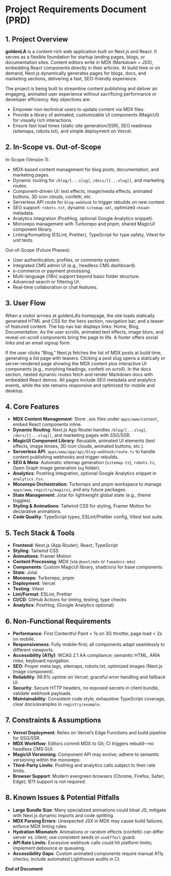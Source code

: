 # Project Requirements Document (PRD)

## 1. Project Overview
**goldenLA** is a content-rich web application built on Next.js and React. It serves as a flexible foundation for startup landing pages, blogs, or documentation sites. Content editors write in MDX (Markdown + JSX), embedding React components directly in their articles. At build time or on demand, Next.js dynamically generates pages for blogs, docs, and marketing sections, delivering a fast, SEO-friendly experience.

The project is being built to streamline content publishing and deliver an engaging, animated user experience without sacrificing performance or developer efficiency. Key objectives are:

- Empower non-technical users to update content via MDX files.
- Provide a library of animated, customizable UI components (MagicUI) for visually rich interactions.
- Ensure fast load times (static site generation/SSR), SEO readiness (sitemaps, robots.txt), and simple deployment on Vercel.

## 2. In-Scope vs. Out-of-Scope

In-Scope (Version 1):
- MDX‐based content management for blog posts, documentation, and marketing pages.
- Dynamic routing for `/blog/[...slug]`, `/docs/[[...slug]]`, and marketing routes.
- Component-driven UI: text effects, image/media effects, animated buttons, 3D icon clouds, confetti, etc.
- Serverless API route for `blog-webhook` to trigger rebuilds on new content.
- SEO support: `robots.txt`, dynamic `sitemap.xml`, optimized `<head>` metadata.
- Analytics integration (PostHog, optional Google Analytics snippet).
- Monorepo management with Turborepo and pnpm, shared MagicUI component library.
- Linting/formatting (ESLint, Prettier), TypeScript for type safety, Vitest for unit tests.

Out-of-Scope (Future Phases):
- User authentication, profiles, or comments system.
- Integrated CMS admin UI (e.g., headless CMS dashboard).
- e-commerce or payment processing.
- Multi-language (i18n) support beyond basic folder structure.
- Advanced search or filtering UI.
- Real-time collaboration or chat features.

## 3. User Flow
When a visitor arrives at goldenLA’s homepage, the site loads statically generated HTML and CSS for the hero section, navigation bar, and a teaser of featured content. The top nav bar displays links: Home, Blog, Documentation. As the user scrolls, animated text effects, image blurs, and reveal-on-scroll components bring the page to life. A footer offers social links and an email signup form.

If the user clicks “Blog,” Next.js fetches the list of MDX posts at build time, generating a list page with teasers. Clicking a post slug opens a statically or server-rendered page showing the MDX content plus interactive UI components (e.g., morphing headings, confetti on scroll). In the docs section, nested dynamic routes fetch and render Markdown docs with embedded React demos. All pages include SEO metadata and analytics events, while the site remains responsive and optimized for mobile and desktop.

## 4. Core Features
- **MDX Content Management**: Store `.mdx` files under `apps/www/content`, embed React components inline.
- **Dynamic Routing**: Next.js App Router handles `/blog/[...slug]`, `/docs/[[...slug]]`, and marketing pages with SSG/SSR.
- **MagicUI Component Library**: Reusable, animated UI elements (text effects, image lenses, 3D icon clouds, animated buttons, etc.).
- **Serverless API**: `apps/www/app/api/blog-webhook/route.ts` to handle content publishing webhooks and trigger rebuilds.
- **SEO & Meta**: Automatic sitemap generation (`sitemap.ts`), `robots.ts`, Open Graph image generation (`og` folder).
- **Analytics**: PostHog integration, optional Google Analytics snippet in `analytics.tsx`.
- **Monorepo Orchestration**: Turborepo and pnpm workspace to manage `apps/www`, `registry/magicui`, and any future packages.
- **State Management**: Jotai for lightweight global state (e.g., theme toggles).
- **Styling & Animations**: Tailwind CSS for styling, Framer Motion for declarative animations.
- **Code Quality**: TypeScript types, ESLint/Prettier config, Vitest test suite.

## 5. Tech Stack & Tools
- **Frontend**: Next.js (App Router), React, TypeScript
- **Styling**: Tailwind CSS
- **Animations**: Framer Motion
- **Content Processing**: MDX (via `@next/mdx` or `fumadocs-mdx`)
- **Components**: Custom MagicUI library, shadcn/ui for base components
- **State**: Jotai
- **Monorepo**: Turborepo, pnpm
- **Deployment**: Vercel
- **Testing**: Vitest
- **Lint/Format**: ESLint, Prettier
- **CI/CD**: GitHub Actions for linting, testing, type checks
- **Analytics**: PostHog, (Google Analytics optional)

## 6. Non-Functional Requirements
- **Performance**: First Contentful Paint < 1s on 3G throttle; page load < 2s on mobile.
- **Responsiveness**: Fully mobile-first; all components adapt seamlessly to different viewports.
- **Accessibility (A11y)**: WCAG 2.1 AA compliance; semantic HTML, ARIA roles, keyboard navigation.
- **SEO**: Proper meta tags, sitemaps, robots.txt, optimized images (Next.js Image component).
- **Reliability**: 99.9% uptime on Vercel; graceful error handling and fallback UI.
- **Security**: Secure HTTP headers, no exposed secrets in client bundle, validate webhook payloads.
- **Maintainability**: Consistent code style, exhaustive TypeScript coverage, clear docs/examples in `registry/example`.

## 7. Constraints & Assumptions
- **Vercel Deployment**: Relies on Vercel’s Edge Functions and build pipeline for SSG/SSR.
- **MDX Workflow**: Editors commit MDX to Git; CI triggers rebuild—no headless CMS GUI.
- **MagicUI Versioning**: Component API may evolve; adhere to semantic versioning within the monorepo.
- **Third-Party Limits**: PostHog and analytics calls subject to their rate limits.
- **Browser Support**: Modern evergreen browsers (Chrome, Firefox, Safari, Edge);
  IE11 support is not required.

## 8. Known Issues & Potential Pitfalls
- **Large Bundle Size**: Many specialized animations could bloat JS; mitigate with Next.js dynamic imports and code splitting.
- **MDX Parsing Errors**: Unexpected JSX in MDX may cause build failures; enforce MDX linting rules.
- **Hydration Mismatch**: Animations or random effects (confetti) can differ server vs. client; use consistent seeds or `useEffect` guard.
- **API Rate Limits**: Excessive webhook calls could hit platform limits; implement debounce or queueing.
- **Accessibility Gaps**: Custom animated components require manual A11y checks; include automated Lighthouse audits in CI.

**End of Document**